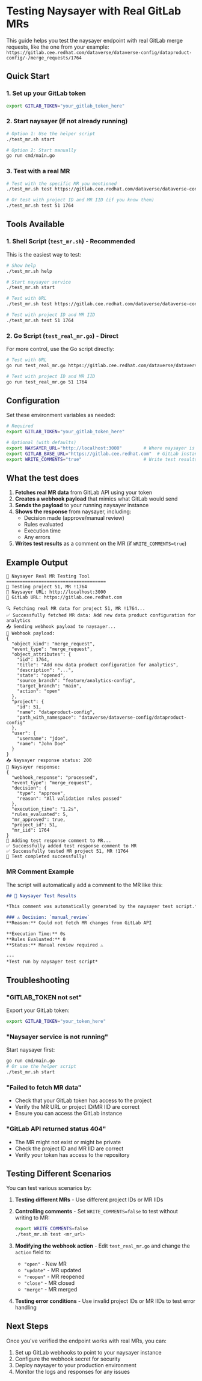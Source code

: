 # Testing Naysayer with Real GitLab MRs

This guide helps you test the naysayer endpoint with real GitLab merge requests, like the one from your example: `https://gitlab.cee.redhat.com/dataverse/dataverse-config/dataproduct-config/-/merge_requests/1764`

## Quick Start

### 1. Set up your GitLab token

```bash
export GITLAB_TOKEN="your_gitlab_token_here"
```

### 2. Start naysayer (if not already running)

```bash
# Option 1: Use the helper script
./test_mr.sh start

# Option 2: Start manually
go run cmd/main.go
```

### 3. Test with a real MR

```bash
# Test with the specific MR you mentioned
./test_mr.sh test https://gitlab.cee.redhat.com/dataverse/dataverse-config/dataproduct-config/-/merge_requests/1764

# Or test with project ID and MR IID (if you know them)
./test_mr.sh test 51 1764
```

## Tools Available

### 1. Shell Script (`test_mr.sh`) - Recommended

This is the easiest way to test:

```bash
# Show help
./test_mr.sh help

# Start naysayer service
./test_mr.sh start

# Test with URL
./test_mr.sh test https://gitlab.cee.redhat.com/dataverse/dataverse-config/dataproduct-config/-/merge_requests/1764

# Test with project ID and MR IID
./test_mr.sh test 51 1764
```

### 2. Go Script (`test_real_mr.go`) - Direct

For more control, use the Go script directly:

```bash
# Test with URL
go run test_real_mr.go https://gitlab.cee.redhat.com/dataverse/dataverse-config/dataproduct-config/-/merge_requests/1764

# Test with project ID and MR IID
go run test_real_mr.go 51 1764
```

## Configuration

Set these environment variables as needed:

```bash
# Required
export GITLAB_TOKEN="your_gitlab_token_here"

# Optional (with defaults)
export NAYSAYER_URL="http://localhost:3000"        # Where naysayer is running
export GITLAB_BASE_URL="https://gitlab.cee.redhat.com"  # GitLab instance
export WRITE_COMMENTS="true"                       # Write test results as MR comments
```

## What the test does

1. **Fetches real MR data** from GitLab API using your token
2. **Creates a webhook payload** that mimics what GitLab would send
3. **Sends the payload** to your running naysayer instance
4. **Shows the response** from naysayer, including:
   - Decision made (approve/manual review)
   - Rules evaluated
   - Execution time
   - Any errors
5. **Writes test results** as a comment on the MR (if `WRITE_COMMENTS=true`)

## Example Output

```
🚀 Naysayer Real MR Testing Tool
=====================================
🎯 Testing project 51, MR !1764
🔗 Naysayer URL: http://localhost:3000
🔗 GitLab URL: https://gitlab.cee.redhat.com

🔍 Fetching real MR data for project 51, MR !1764...
✅ Successfully fetched MR data: Add new data product configuration for analytics
📤 Sending webhook payload to naysayer...
📄 Webhook payload:
{
  "object_kind": "merge_request",
  "event_type": "merge_request",
  "object_attributes": {
    "iid": 1764,
    "title": "Add new data product configuration for analytics",
    "description": "...",
    "state": "opened",
    "source_branch": "feature/analytics-config",
    "target_branch": "main",
    "action": "open"
  },
  "project": {
    "id": 51,
    "name": "dataproduct-config",
    "path_with_namespace": "dataverse/dataverse-config/dataproduct-config"
  },
  "user": {
    "username": "jdoe",
    "name": "John Doe"
  }
}
📥 Naysayer response status: 200
📄 Naysayer response:
{
  "webhook_response": "processed",
  "event_type": "merge_request",
  "decision": {
    "type": "approve",
    "reason": "All validation rules passed"
  },
  "execution_time": "1.2s",
  "rules_evaluated": 5,
  "mr_approved": true,
  "project_id": 51,
  "mr_iid": 1764
}
💬 Adding test response comment to MR...
✅ Successfully added test response comment to MR
✅ Successfully tested MR project 51, MR !1764
🎉 Test completed successfully!
```

### MR Comment Example

The script will automatically add a comment to the MR like this:

```markdown
## 🤖 Naysayer Test Results

*This comment was automatically generated by the naysayer test script.*

### ⚠️ Decision: `manual_review`
**Reason:** Could not fetch MR changes from GitLab API

**Execution Time:** 0s
**Rules Evaluated:** 0
**Status:** Manual review required ⚠️

---
*Test run by naysayer test script*
```

## Troubleshooting

### "GITLAB_TOKEN not set"
Export your GitLab token:
```bash
export GITLAB_TOKEN="your_token_here"
```

### "Naysayer service is not running"
Start naysayer first:
```bash
go run cmd/main.go
# Or use the helper script
./test_mr.sh start
```

### "Failed to fetch MR data"
- Check that your GitLab token has access to the project
- Verify the MR URL or project ID/MR IID are correct
- Ensure you can access the GitLab instance

### "GitLab API returned status 404"
- The MR might not exist or might be private
- Check the project ID and MR IID are correct
- Verify your token has access to the repository

## Testing Different Scenarios

You can test various scenarios by:

1. **Testing different MRs** - Use different project IDs or MR IIDs
2. **Controlling comments** - Set `WRITE_COMMENTS=false` to test without writing to MR:
   ```bash
   export WRITE_COMMENTS=false
   ./test_mr.sh test <mr_url>
   ```
3. **Modifying the webhook action** - Edit `test_real_mr.go` and change the `action` field to:
   - `"open"` - New MR
   - `"update"` - MR updated
   - `"reopen"` - MR reopened
   - `"close"` - MR closed
   - `"merge"` - MR merged

4. **Testing error conditions** - Use invalid project IDs or MR IIDs to test error handling

## Next Steps

Once you've verified the endpoint works with real MRs, you can:

1. Set up GitLab webhooks to point to your naysayer instance
2. Configure the webhook secret for security
3. Deploy naysayer to your production environment
4. Monitor the logs and responses for any issues
